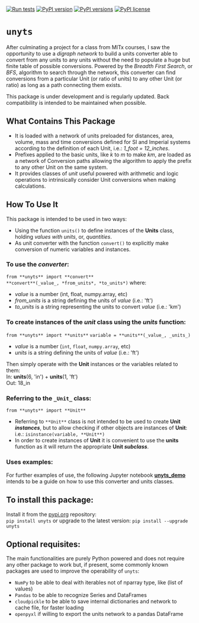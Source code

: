 [![Run tests](https://github.com/ayaranitram/unyts/actions/workflows/test-package.yml/badge.svg)](https://github.com/ayaranitram/unyts/actions/workflows/test-package.yml)
[![PyPI version](https://img.shields.io/pypi/v/unyts.svg)](https://pypi.org/project/unyts/)
[![PyPI versions](https://img.shields.io/pypi/pyversions/unyts.svg)](https://pypi.org/project/unyts//)
[![PyPI license](https://img.shields.io/pypi/l/unyts.svg)](https://pypi.org/project/unyts/)

# `unyts`

After culminating a project for a class from MITx courses, I saw the opportunity to use a *digraph network* to build a units converter able to convert from any units to any units without the need to populate a huge but finite table of possible conversions. Powered by the _Breadth First Search_, or _BFS_, algorithm to search through the network, this converter can find conversions from a particular Unit (or ratio of units) to any other Unit (or ratio) as long as a path connecting them exists.

This package is under development and is regularly updated. Back compatibility is intended to be maintained when possible.

## What Contains This Package
- It is loaded with a network of units preloaded for distances, area, volume, mass and time conversions defined for SI and Imperial systems according to the definition of each Unit, i.e.: _1_foot = 12_inches_.
- Prefixes applied to the basic units, like _k_ to _m_ to make _km_, are loaded as a network of Conversion paths allowing the algorithm to apply the prefix to any other Unit on the same system.
- It provides classes of _unit_ useful powered with arithmetic and logic operations to intrinsically consider Unit conversions when making calculations.

## How To Use It
This package is intended to be used in two ways:
- Using the function `units()` to define instances of the __Units__ class, holding _values with units_, or, _quantities_.
- As unit converter with the function `convert()` to explicitly make conversion of numeric variables and instances.

### To use the _converter_:
`from **unyts** import **convert**`  
`**convert**(_value_, *from_units*, *to_units*)`
where:
- _value_ is a number (int, float, numpy.array, etc)
- *from_units* is a string defining the units of _value_ (i.e.: 'ft')
- *to_units* is a string representing the units to convert _value_ (i.e.: 'km')

### To create instances of the _unit_ class using the _units_ function:
`from **unyts** import **units**`
`variable = **units**(_value_, _units_)`  
- _value_ is a number (`int`, `float`, `numpy.array`, etc)
- _units_ is a string defining the units of _value_ (i.e.: 'ft')

Then simply operate with the **Unit** instances or the variables related to them:  
 In: **units**(6, 'in') + **units**(1, 'ft')  
Out: 18_in  

### Referring to the `_Unit_` class:
`from **unyts** import **Unit**`
- Referring to `**Unit**` class is not intended to be used to create **Unit _instances_**, but to allow checking if other objects are instances of **Unit**: i.e.: `isinstance(variable, **Unit**)`
- In order to create instances of **Unit** it is convenient to use the **units** function as it will return the appropriate **Unit _subclass_**.

### Uses examples:
For further examples of use, the following Jupyter notebook <a href="https://github.com/ayaranitram/unyts/blob/master/unyts_demo.ipynb">**unyts_demo**</a> intends to be a guide on how to use this converter and units classes.

## To install this package:
Install it from the <a href="https://pypi.org/search/?q=unyts">pypi.org</a> repository:  
`pip install unyts`
or upgrade to the latest version:
`pip install --upgrade unyts`

## Optional requisites:
The main functionalities are purely Python powered and does not require any other package to work but, if present, some commonly known packages are used to improve the operability of `unyts`:
- `NumPy` to be able to deal with iterables not of nparray type, like (list of values) 
- `Pandas` to be able to recognize Series and DataFrames
- `cloudpickle` to be able to save internal dictionaries and network to cache file, for faster loading
- `openpyxl` if willing to export the units network to a pandas DataFrame

